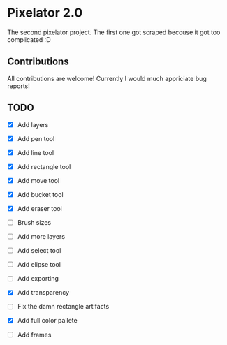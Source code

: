 # Pixelator 2.0

The second pixelator project. The first one got scraped becouse it got too complicated :D

## Contributions

All contributions are welcome! Currently I would much appriciate bug reports!

## TODO

- [x] Add layers
- [x] Add pen tool
- [x] Add line tool
- [x] Add rectangle tool
- [x] Add move tool
- [x] Add bucket tool 
- [x] Add eraser tool
- [ ] Brush sizes
- [ ] Add more layers
- [ ] Add select tool
- [ ] Add elipse tool
- [ ] Add exporting
- [x] Add transparency
- [ ] Fix the damn rectangle artifacts
- [x] Add full color pallete 
- [ ] Add frames

